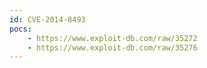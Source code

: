 ```yaml
---
id: CVE-2014-8493
pocs:
    - https://www.exploit-db.com/raw/35272
    - https://www.exploit-db.com/raw/35276
---
```


